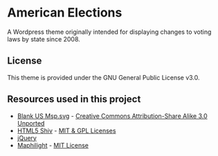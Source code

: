American Elections
==================

A Wordpress theme originally intended for displaying changes to voting laws by state since 2008.

## License
This theme is provided under the GNU General Public License v3.0.

## Resources used in this project

- [Blank US Msp.svg](https://en.wikipedia.org/wiki/File:Blank_US_Map.svg) - [Creative Commons Attribution-Share Alike 3.0 Unported](https://creativecommons.org/licenses/by-sa/3.0/deed.en)
- [HTML5 Shiv](http://remysharp.com/html5-enabling-script) - [MIT & GPL Licenses](https://github.com/aFarkas/html5shiv/blob/master/MIT%20and%20GPL2%20licenses.md)
- [jQuery](http://jquery.com/)
- [Maphilight](https://github.com/kemayo/maphilight) - [MIT License](https://github.com/kemayo/maphilight/blob/master/MIT-LICENSE.txt)
